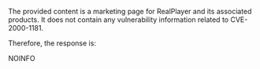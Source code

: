 The provided content is a marketing page for RealPlayer and its associated products. It does not contain any vulnerability information related to CVE-2000-1181.

Therefore, the response is:

NOINFO